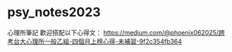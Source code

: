 # psy_notes2023
心理所筆記
歡迎搭配以下心得文：
https://medium.com/@phoenix062025/跨考台大心理所一般乙組-四個月上榜心得-未補習-9f2c354fb364

